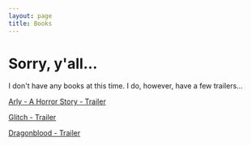 ```yaml
---
layout: page
title: Books
---
```


<h1> Sorry,  y'all... </h1>
<p> I don't have any books at this time. I do, however, have a few trailers...</p>
<p><a href = "https://samuraiowl.github.io/trailer-arly">Arly - A Horror Story - Trailer
<p><a href = "https://samuraiowl.github.io/glitch-trailer">Glitch - Trailer
<p><a href = "https://samuraiowl.github.io/dragonblood-trailer">Dragonblood - Trailer
